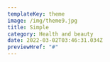 ```yaml
---
templateKey: theme
image: /img/theme9.jpg
title: Simple
category: Health and beauty
date: 2022-03-02T03:46:31.034Z
previewHref: "#"
---
```

